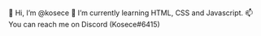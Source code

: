 👋 Hi, I’m @kosece
🌱 I’m currently learning HTML, CSS and Javascript.
📫 You can reach me on Discord (Kosece#6415)

<!---
kosece/kosece is a ✨ special ✨ repository because its `README.md` (this file) appears on your GitHub profile.
You can click the Preview link to take a look at your changes.
--->

